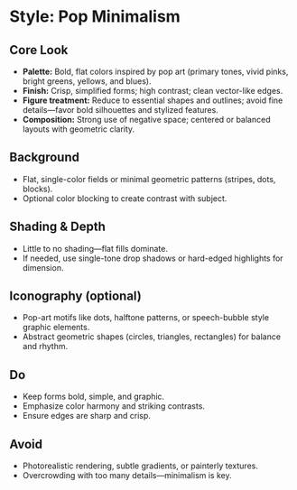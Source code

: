 # Style: Pop Minimalism

## Core Look
- **Palette:** Bold, flat colors inspired by pop art (primary tones, vivid pinks, bright greens, yellows, and blues).  
- **Finish:** Crisp, simplified forms; high contrast; clean vector-like edges.  
- **Figure treatment:** Reduce to essential shapes and outlines; avoid fine details—favor bold silhouettes and stylized features.  
- **Composition:** Strong use of negative space; centered or balanced layouts with geometric clarity.  

## Background
- Flat, single-color fields or minimal geometric patterns (stripes, dots, blocks).  
- Optional color blocking to create contrast with subject.  

## Shading & Depth
- Little to no shading—flat fills dominate.  
- If needed, use single-tone drop shadows or hard-edged highlights for dimension.  

## Iconography (optional)
- Pop-art motifs like dots, halftone patterns, or speech-bubble style graphic elements.  
- Abstract geometric shapes (circles, triangles, rectangles) for balance and rhythm.  

## Do
- Keep forms bold, simple, and graphic.  
- Emphasize color harmony and striking contrasts.  
- Ensure edges are sharp and crisp.  

## Avoid
- Photorealistic rendering, subtle gradients, or painterly textures.  
- Overcrowding with too many details—minimalism is key.  

